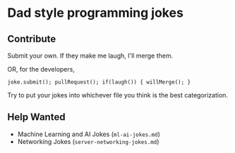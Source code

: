 # Dad style programming jokes

## Contribute

Submit your own. If they make me laugh, I'll merge them.

OR, for the developers,

`
joke.submit();
pullRequest();
if(laugh()) {
  willMerge();
}
`

Try to put your jokes into whichever file you think is the best categorization.

## Help Wanted

- Machine Learning and AI Jokes (`ml-ai-jokes.md`)
- Networking Jokes (`server-networking-jokes.md`)
